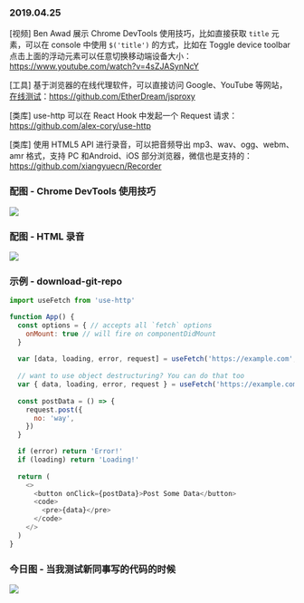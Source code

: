 ### 2019.04.25

[视频] Ben Awad 展示 Chrome DevTools 使用技巧，比如直接获取 `title` 元素，可以在 console 中使用 `$('title')` 的方式，比如在 Toggle device toolbar 点击上面的浮动元素可以任意切换移动端设备大小：<https://www.youtube.com/watch?v=4sZJASynNcY>

[工具] 基于浏览器的在线代理软件，可以直接访问 Google、YouTube 等网站，[在线测试](https://zjcqoo.github.io/-----https://www.google.com)：<https://github.com/EtherDream/jsproxy>

[类库] use-http 可以在 React Hook 中发起一个 Request 请求：<https://github.com/alex-cory/use-http>

[类库] 使用 HTML5 API 进行录音，可以把音频导出 mp3、wav、ogg、webm、amr 格式，支持 PC 和Android、iOS 部分浏览器，微信也是支持的：<https://github.com/xiangyuecn/Recorder>

### 配图 - Chrome DevTools 使用技巧
![](https://ws1.sinaimg.cn/large/62bfa70bly1g2esnolrbij21hu0u8jxc.jpg)

### 配图 - HTML 录音
![](https://ws1.sinaimg.cn/large/62bfa70bly1g2eqjy8fd0j2172164qbp.jpg)

### 示例 - download-git-repo
```js
import useFetch from 'use-http'

function App() {
  const options = { // accepts all `fetch` options
    onMount: true // will fire on componentDidMount
  }
  
  var [data, loading, error, request] = useFetch('https://example.com', options)
  
  // want to use object destructuring? You can do that too
  var { data, loading, error, request } = useFetch('https://example.com')
  
  const postData = () => {
    request.post({
      no: 'way',
    })
  }

  if (error) return 'Error!'
  if (loading) return 'Loading!'
  
  return (
    <>
      <button onClick={postData}>Post Some Data</button>
      <code>
        <pre>{data}</pre>
      </code>
    </>
  )
}
```

### 今日图 - 当我测试新同事写的代码的时候
![](https://user-gold-cdn.xitu.io/2019/4/21/16a4041893522743?imageView2/2/w/800/q/100)
